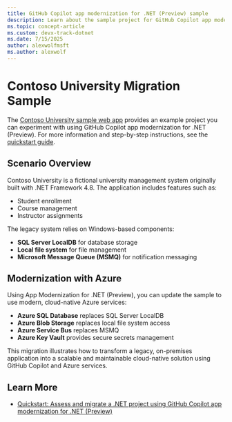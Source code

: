 ```yaml
---
title: GitHub Copilot app modernization for .NET (Preview) sample
description: Learn about the sample project for GitHub Copilot app modernization for .NET
ms.topic: concept-article
ms.custom: devx-track-dotnet
ms.date: 7/15/2025
author: alexwolfmsft
ms.author: alexwolf
---
```


# Contoso University Migration Sample

The [Contoso University sample web app](https://github.com/Azure-Samples/dotnet-migration-copilot-samples/tree/main/ContosoUniversity) provides an example project you can experiment with using GitHub Copilot app modernization for .NET (Preview). For more information and step-by-step instructions, see the [quickstart guide](quickstart.md).

## Scenario Overview

Contoso University is a fictional university management system originally built with .NET Framework 4.8. The application includes features such as:

- Student enrollment
- Course management
- Instructor assignments

The legacy system relies on Windows-based components:

- **SQL Server LocalDB** for database storage
- **Local file system** for file management
- **Microsoft Message Queue (MSMQ)** for notification messaging

## Modernization with Azure

Using App Modernization for .NET (Preview), you can update the sample to use modern, cloud-native Azure services:

- **Azure SQL Database** replaces SQL Server LocalDB
- **Azure Blob Storage** replaces local file system access
- **Azure Service Bus** replaces MSMQ
- **Azure Key Vault** provides secure secrets management

This migration illustrates how to transform a legacy, on-premises application into a scalable and maintainable cloud-native solution using GitHub Copilot and Azure services.

## Learn More

- [Quickstart: Assess and migrate a .NET project using GitHub Copilot app modernization for .NET (Preview)](quickstart.md)